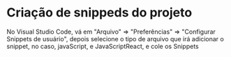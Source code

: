 # Criação de snippeds do projeto

No Visual Studio Code, vá em "Arquivo" => "Preferências" => "Configurar Snippets de usuário", depois selecione o tipo de arquivo que irá adicionar o snippet, no caso, javaScript, e JavaScriptReact, e cole os Snippets
